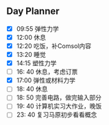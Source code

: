 ## Day Planner
- [x] 09:55 弹性力学
- [x] 12:00 休息
- [x] 12:20 吃饭，补Comsol内容
- [x] 13:20 睡觉
- [x] 14:15 塑性力学
- [ ] 16: 40 休息，考虑订票
- [x] 17:00 弹性或材料力学
- [ ] 18: 40 休息
- [ ] 18: 50 完善电路，做完输入部分
- [ ] 19: 40 计算机实习大作业，晚饭
- [ ] 23: 40 复习马原初步看看概念